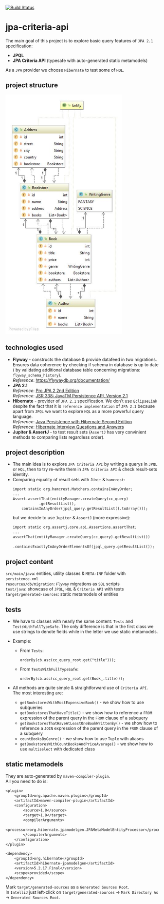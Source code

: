 [![Build Status](https://travis-ci.com/mtumilowicz/jpa-criteria-api.svg?branch=master)](https://travis-ci.com/mtumilowicz/jpa-criteria-api)

# jpa-criteria-api
The main goal of this project is to explore basic query features of 
`JPA 2.1` specification:  
* **JPQL**
* **JPA Criteria API** (typesafe with auto-generated
static metamodels)

As a `JPA` provider we choose `Hibernate` to test some of `HQL`.

## project structure
![](classes-diag.jpg)

## technologies used
* **Flyway** - constructs the database & provide datafeed in two migrations.
Ensures data coherence by checking if schema in database is up to date (
by validating additional database table concerning migrations: 
`flyway_schema_history`).  
_Reference_: https://flywaydb.org/documentation/
* **JPA 2.1**  
_Reference_: [Pro JPA 2 2nd Edition](https://www.amazon.com/Pro-JPA-Experts-Voice-Java/dp/1430249269)  
_Reference_: [JSR 338: JavaTM Persistence API, Version 2.1](http://download.oracle.com/otn-pub/jcp/persistence-2_1-fr-eval-spec/JavaPersistence.pdf)  
* **Hibernate** - provider of `JPA 2.1` specification. We don't use
`EclipseLink` despite the fact that it is `reference implementation` of
`JPA 2.1` because apart from `JPQL` we want to explore `HQL` as a more
powerful query language.  
_Reference_: [Java Persistence with Hibernate Second Edition](https://www.amazon.com/exec/obidos/ASIN/1617290459)  
_Reference_: [Hibernate Interview Questions and Answers](https://www.journaldev.com/3633/hibernate-interview-questions-and-answers)  
* **Jupiter & AssertJ** - to test result sets (`AssertJ` has very 
convinient methods to comparing lists regardless order).

## project description  
* The main idea is to explore `JPA Criteria API` by writing a querys in 
`JPQL` or `HQL`, then to try re-write them in `JPA Criteria API` & check 
result-sets identity.  
* Comparing equality of result sets with `JUnit` & `hamcrest`:
    ```
    import static org.hamcrest.Matchers.containsInAnyOrder;
    ...
    Assert.assertThat(entityManager.createQuery(cc_query)
                .getResultList(),
        containsInAnyOrder(jpql_query.getResultList().toArray()));
    ```
    but we decide to use `Jupiter` & `AssertJ` (more expressive):
    ```
    import static org.assertj.core.api.Assertions.assertThat;
    ...
    assertThat(entityManager.createQuery(cc_query).getResultList())
        .containsExactlyInAnyOrderElementsOf(jpql_query.getResultList());
    ```

## project content
`src/main/java`: entities, utility classes & `META-INF` folder with 
`persistence.xml`  
`resources/db/migration`: `Flyway` migrations as `SQL` scripts  
`test/java`: showcase of `JPQL`, `HQL` & `Criteria API` with tests  
`target/generated-sources`: static metamodels of entities  

## tests
* We have to classes with nearly the same content: `Tests` and 
`TestsWithFullTypeSafe`. The only difference is that in the first class 
we use strings to denote fields while in the letter we use static 
metamodels.  
* Example:  
    * From `Tests`:  
        ```
        orderBy(cb.asc(cc_query_root.get("title")));
        ```
    * From `TestsWithFullTypeSafe`:
        ```
        orderBy(cb.asc(cc_query_root.get(Book_.title)));
        ```

* All methods are quite simple & straightforward use of `Criteria API`.   
    The most interesting are:  
    * `getBookstoresWithMostExpensiveBook()` - we show how to use subqueries
    * `getBookstoresThatHaveTitle()` - we show how to reference a `FROM` 
    expression of the parent query in the `FROM` clause of a subquery
    * `getBookstoresThatHaveAtLeastOneBookWrittenBy()` - we show how to 
    reference a `JOIN` expression of the parent query in the `FROM` clause
    of a subquery
    * `countBooksByGenre()` - we show how to use `Tuple` with aliases
    * `getBookstoresWithCountBooksAndPriceAverage()` - we show how to use 
    `multiselect` with dedicated class

## static metamodels
They are auto-generated by `maven-compiler-plugin`.  
All you need to do is:  
```
<plugin>
    <groupId>org.apache.maven.plugins</groupId>
    <artifactId>maven-compiler-plugin</artifactId>
    <configuration>
        <source>1.8</source>
        <target>1.8</target>
        <compilerArguments>
            <processor>org.hibernate.jpamodelgen.JPAMetaModelEntityProcessor</processor>
        </compilerArguments>
    </configuration>
</plugin>
```
```
<dependency>
    <groupId>org.hibernate</groupId>
    <artifactId>hibernate-jpamodelgen</artifactId>
    <version>5.2.17.Final</version>
    <scope>provided</scope>
</dependency>
```
Mark `target/generated-sources` as a `Generated Sources Root`.  
In `IntelliJ` just left-click on `target/generated-sources` -> 
`Mark Directory As` -> `Generated Sources Root`.
